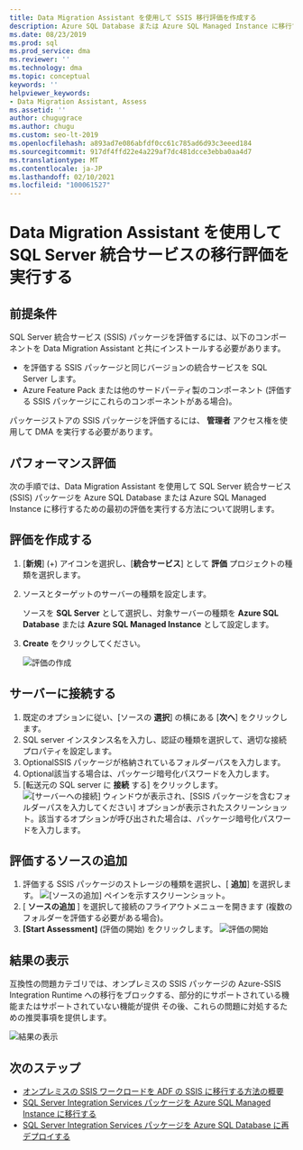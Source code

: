 ```yaml
---
title: Data Migration Assistant を使用して SSIS 移行評価を作成する
description: Azure SQL Database または Azure SQL Managed Instance に移行する前に、Data Migration Assistant を使用してオンプレミスの SQL Server 統合サービス (SSIS) を評価する方法について説明します
ms.date: 08/23/2019
ms.prod: sql
ms.prod_service: dma
ms.reviewer: ''
ms.technology: dma
ms.topic: conceptual
keywords: ''
helpviewer_keywords:
- Data Migration Assistant, Assess
ms.assetid: ''
author: chugugrace
ms.author: chugu
ms.custom: seo-lt-2019
ms.openlocfilehash: a893ad7e086abfdf0cc61c785ad6d93c3eeed184
ms.sourcegitcommit: 917df4ffd22e4a229af7dc481dcce3ebba0aa4d7
ms.translationtype: MT
ms.contentlocale: ja-JP
ms.lasthandoff: 02/10/2021
ms.locfileid: "100061527"
---
```

# <a name="perform-a-sql-server-integration-service-migration-assessment-with-data-migration-assistant"></a>Data Migration Assistant を使用して SQL Server 統合サービスの移行評価を実行する

## <a name="prerequisites"></a>前提条件

SQL Server 統合サービス (SSIS) パッケージを評価するには、以下のコンポーネントを Data Migration Assistant と共にインストールする必要があります。

- を評価する SSIS パッケージと同じバージョンの統合サービスを SQL Server します。
- Azure Feature Pack または他のサードパーティ製のコンポーネント (評価する SSIS パッケージにこれらのコンポーネントがある場合)。  

パッケージストアの SSIS パッケージを評価するには、 **管理者** アクセス権を使用して DMA を実行する必要があります。

## <a name="performance-assessments"></a>パフォーマンス評価

次の手順では、Data Migration Assistant を使用して SQL Server 統合サービス (SSIS) パッケージを Azure SQL Database または Azure SQL Managed Instance に移行するための最初の評価を実行する方法について説明します。

## <a name="create-an-assessment"></a>評価を作成する

1. [**新規**] (+) アイコンを選択し、[**統合サービス**] として **評価** プロジェクトの種類を選択します。

1. ソースとターゲットのサーバーの種類を設定します。

    ソースを **SQL Server** として選択し、対象サーバーの種類を **Azure SQL Database** または **Azure SQL Managed Instance** として設定します。

1. **Create** をクリックしてください。

    ![評価の作成](media/dma-assess-ssis/dma-assess-ssis-create.png)

## <a name="connect-to-a-server"></a>サーバーに接続する

1. 既定のオプションに従い、[ソースの **選択**] の横にある [**次へ**] をクリックします。
1. SQL server インスタンス名を入力し、認証の種類を選択して、適切な接続プロパティを設定します。
1. OptionalSSIS パッケージが格納されているフォルダーパスを入力します。
1. Optional該当する場合は、パッケージ暗号化パスワードを入力します。
1. [転送元の SQL server に **接続** する] をクリックします。
  ![[サーバーへの接続] ウィンドウが表示され、[SSIS パッケージを含むフォルダーパスを入力してください] オプションが表示されたスクリーンショット。該当するオプションが呼び出された場合は、パッケージ暗号化パスワードを入力します。](media/dma-assess-ssis/dma-assess-ssis-addsource.png)

## <a name="add-sources-to-assess"></a>評価するソースの追加

1. 評価する SSIS パッケージのストレージの種類を選択し、[ **追加**] を選択します。
![[ソースの追加] ペインを示すスクリーンショット。](media/dma-assess-ssis/dma-assess-ssis-addsource-type.png)
1. [ **ソースの追加** ] を選択して接続のフライアウトメニューを開きます (複数のフォルダーを評価する必要がある場合)。
1. **[Start Assessment]** (評価の開始) をクリックします。
  ![評価の開始](media/dma-assess-ssis/dma-assess-ssis-assess.png)

## <a name="view-results"></a>結果の表示

互換性の問題カテゴリでは、オンプレミスの SSIS パッケージの Azure-SSIS Integration Runtime への移行をブロックする、部分的にサポートされている機能またはサポートされていない機能が提供 その後、これらの問題に対処するための推奨事項を提供します。

![結果の表示](media/dma-assess-ssis/dma-assess-ssis-result.png)

## <a name="next-steps"></a>次のステップ

- [オンプレミスの SSIS ワークロードを ADF の SSIS に移行する方法の概要](/azure/data-factory/scenario-ssis-migration-overview)
- [SQL Server Integration Services パッケージを Azure SQL Managed Instance に移行する](/azure/dms/how-to-migrate-ssis-packages-managed-instance)
- [SQL Server Integration Services パッケージを Azure SQL Database に再デプロイする](/azure/dms/how-to-migrate-ssis-packages)